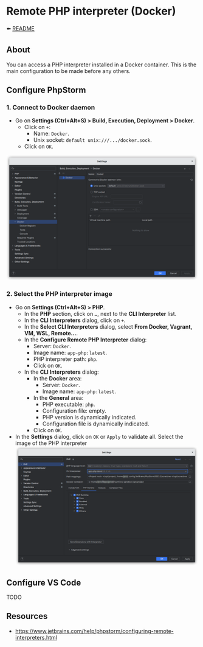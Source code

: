 # Remote PHP interpreter (Docker)

⬅️ [README](../README.md)

## About

You can access a PHP interpreter installed in a Docker container. This is the main configuration to be made before any others.

## Configure PhpStorm

### 1. Connect to Docker daemon

- Go on **Settings (Ctrl+Alt+S) > Build, Execution, Deployment > Docker**.
    - Click on `+`:
        - Name: `Docker`.
        - Unix socket: `default unix:///.../docker.sock`.
    - Click on `OK`.

![phpstorm-settings-build-execution-deployment-docker.png](img/phpstorm-settings-build-execution-deployment-docker.png)

### 2. Select the PHP interpreter image

- Go on **Settings (Ctrl+Alt+S) > PHP**.
    - In the **PHP** section, click on `…`, next to the **CLI Interpreter** list.
    - In the **CLI Interpreters** dialog, click on `+`.
    - In the **Select CLI Interpreters** dialog, select **From Docker, Vagrant, VM, WSL, Remote…**.
    - In the **Configure Remote PHP Interpreter** dialog:
        - Server: `Docker`.
        - Image name: `app-php:latest`.
        - PHP interpreter path: `php`.
        - Click on `OK`.
    - In the **CLI Interpreters** dialog:
        - In the **Docker** area:
            - Server: `Docker`.
            - Image name: `app-php:latest`.
        - In the **General** area:
            - PHP executable: `php`.
            - Configuration file: empty.
            - PHP version is dynamically indicated.
            - Configuration file is dynamically indicated.
        - Click on `OK`.
- In the **Settings** dialog, click on `OK` or `Apply` to validate all.
  Select the image of the PHP interpreter
![phpstorm-settings-php.png](img/phpstorm-settings-php.png)

## Configure VS Code

TODO

## Resources

- https://www.jetbrains.com/help/phpstorm/configuring-remote-interpreters.html

